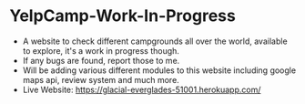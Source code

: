 # YelpCamp-Work-In-Progress
- A website to check different campgrounds all over the world, available to explore, it's a work in progress though.
- If any bugs are found, report those to me.
- Will be adding various different modules to this website including google maps api, review system and much more.
- Live Website: https://glacial-everglades-51001.herokuapp.com/
